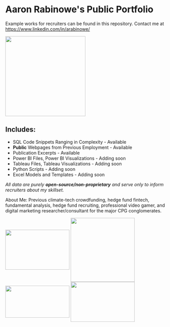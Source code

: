 # Aaron Rabinowe's Public Portfolio 
Example works for recruiters can be found in this repository. Contact me at https://www.linkedin.com/in/arabinowe/ 
<p><img src="https://user-images.githubusercontent.com/29517585/211059284-e9ce08ad-d1c1-4fad-844f-724ea9b62add.jpg"  height="250" width="250"><br/></P>

## Includes:
- SQL Code Snippets Ranging in Complexity - Available
- **Public** Webpages from Previous Employment - Available
- Publication Excerpts - Available
- Power BI Files, Power BI Visualizations - Adding soon
- Tableau Files, Tableau Visualizations - Adding soon
- Python Scripts - Adding soon
- Excel Models and Templates - Adding soon

*All data are purely **open-source/non-proprietary** and serve only to inform recruiters about my skillset.*

About Me: Previous climate-tech crowdfunding, hedge fund fintech, fundamental analysis, hedge fund recruiting, professional video gamer, and digital marketing researcher/consultant for the major CPG conglomerates.

<a href="url"><img src="https://i0.wp.com/learn.onemonth.com/wp-content/uploads/2019/07/image2-1.png?w=600&ssl=1" align="center" height="125" width="200" ></a>
<a href="url"><img src="https://logodownload.org/wp-content/uploads/2019/10/python-logo-0.png" align="center" height="200" width="200" ></a>
<a href="url"><img src="https://cdn-dhhph.nitrocdn.com/YwrWfrMMnPrQoiMcCnngShsqFHLItupA/assets/static/optimized/rev-6e21eac/wp-content/uploads/2016/08/maxresdefaultreduced.jpg" align="center" height="100" width="200" ></a>
<a href="url"><img src="https://logos-world.net/wp-content/uploads/2021/10/Tableau-Logo-700x394.png" align="center" height="125" width="200" ></a>


